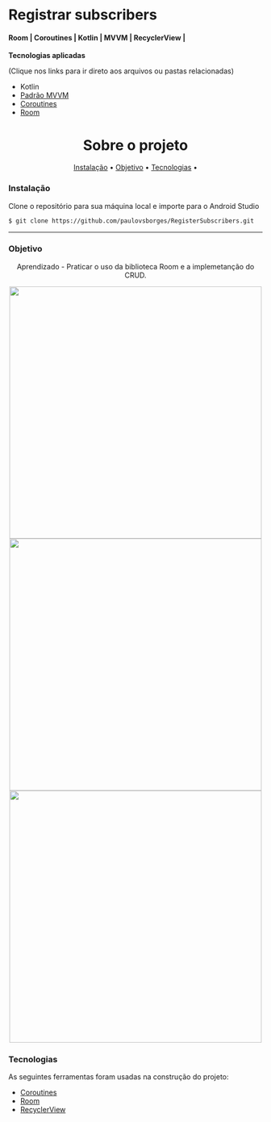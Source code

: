 
# Registrar subscribers 
#### Room | Coroutines | Kotlin | MVVM | RecyclerView |

**Tecnologias aplicadas**

(Clique nos links para ir direto aos arquivos ou pastas relacionadas) 

* Kotlin
* [Padrão MVVM](https://github.com/paulovsborges/RegisterSubscribers/tree/master/app/src/main/java/com/example/mysubscribers/ui)
* [Coroutines](https://github.com/paulovsborges/RegisterSubscribers/blob/master/app/src/main/java/com/example/mysubscribers/ui/subscriber/SubscriberViewModel.kt)
* [Room](https://github.com/paulovsborges/RegisterSubscribers/tree/master/app/src/main/java/com/example/mysubscribers/data/db)



<h1 align="center">Sobre o projeto</h1>

<p align="center">
 <a href="#objetivo">Instalação</a> •
 <a href="#objetivo">Objetivo</a> •
 <a href="#tecnologias">Tecnologias</a> • 
</p>

### Instalação

Clone o repositório para sua máquina local e importe para o Android Studio
```bash
$ git clone https://github.com/paulovsborges/RegisterSubscribers.git
```
-----------

### Objetivo

<p align="center">
Aprendizado - Praticar o uso da biblioteca Room e a implemetanção do CRUD.
</p>

<p align="center">
 
<img align="center" height="500em" src="https://user-images.githubusercontent.com/82162410/123551561-bdfca380-d748-11eb-80a6-daf89c9879a2.png"/>
<img align="center" height="500em" src="https://user-images.githubusercontent.com/82162410/123551566-c1902a80-d748-11eb-8704-9d6c66cb2969.png"/>
<img align="center" height="500em" src="https://user-images.githubusercontent.com/82162410/123551569-c48b1b00-d748-11eb-85ba-77f5902ab5be.png"/>

 </p>
 

### Tecnologias

As seguintes ferramentas foram usadas na construção do projeto:


- [Coroutines](https://developer.android.com/kotlin/coroutines?hl=pt-br)
- [Room](https://developer.android.com/jetpack/androidx/releases/room?gclid=CjwKCAjww-CGBhALEiwAQzWxOkDJH7ZQnsfTdrQgfBpw32w-y4NdSqcpqpHXf-opGTp4R62uaro19xoCh1cQAvD_BwE&gclsrc=aw.ds)
- [RecyclerView](https://developer.android.com/guide/topics/ui/layout/recyclerview?gclid=CjwKCAjww-CGBhALEiwAQzWxOoJk2GtlnylzeEjfIZLJfTjF7XA1Y2UjOGKLjPq_xUxmdcDEkI1zIxoCFzkQAvD_BwE&gclsrc=aw.ds)


